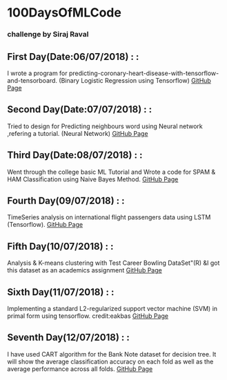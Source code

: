 
# 100DaysOfMLCode
### challenge by Siraj Raval

##  First Day(Date:06/07/2018) : :
I wrote a program for predicting-coronary-heart-disease-with-tensorflow-and-tensorboard.
(Binary Logistic Regression using Tensorflow) [GitHub Page](https://github.com/IIITian-Chandan/100DaysOfMLCode/tree/master/1st%20Day)

##  Second Day(Date:07/07/2018) : :
Tried to design for Predicting neighbours word using Neural network ,refering a tutorial.
(Neural Network) [GitHub Page](https://github.com/IIITian-Chandan/100DaysOfMLCode/tree/master/2nd%20Day)

## Third Day(Date:08/07/2018) : :
Went through the college basic ML Tutorial and Wrote a code for SPAM & HAM Classification using Naive Bayes Method.
[GitHub Page](https://github.com/IIITian-Chandan/100DaysOfMLCode/tree/master/3rd%20Day)

## Fourth Day(09/07/2018) : :
TimeSeries analysis on international flight passengers data using LSTM (Tensorflow).
[GitHub Page](https://github.com/IIITian-Chandan/100DaysOfMLCode/tree/master/4th%20Day)

## Fifth Day(10/07/2018) : :
Analysis & K-means clustering with Test Career Bowling DataSet"(R) &I got this dataset as an academics assignment
[GitHub Page](https://github.com/IIITian-Chandan/100DaysOfMLCode/tree/master/5th%20Day)

## Sixth Day(11/07/2018) : :
Implementing a standard L2-regularized support vector machine (SVM) in primal form using tensorflow. credit:eakbas
[GitHub Page](https://github.com/IIITian-Chandan/100DaysOfMLCode/tree/master/6th%20Day)

## Seventh Day(12/07/2018) : :
I have used CART algorithm for the Bank Note dataset for decision tree. It will show the average classification accuracy on each fold as well as the average performance across all folds.
[GitHub Page](https://github.com/IIITian-Chandan/100DaysOfMLCode/tree/master/7th%20Day)


